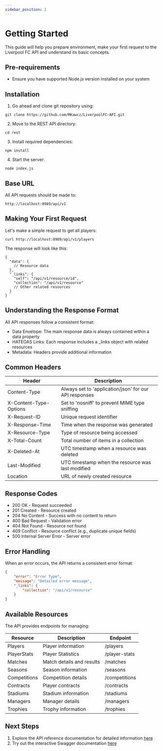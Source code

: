 ```yaml
---
sidebar_position: 2
---
```


# Getting Started

This guide will help you prepare environment, make your first request to the Liverpool FC API and understand its basic concepts.

## Pre-requirements
* Ensure you have supported Node.js version installed on your system

## Installation

1. Go ahead and clone git repository using:

```
git clone https://github.com/MKawcz/LiverpoolFC-API.git
```


2. Move to the REST API directory:

```
cd rest
```

3. Install required dependencies:

```
npm install
```

4. Start the server:

```
node index.js
```

## Base URL

All API requests should be made to:
```http
http://localhost:8989/api/v1
```

## Making Your First Request

Let's make a simple request to get all players:

```curl
curl http://localhost:8989/api/v1/players
```

The response will look like this:
```
{
  "data": {
    // Resource data
  },
  "_links": {
    "self": "/api/v1/resource/id",
    "collection": "/api/v1/resource"
    // Other related resources
  }
}
```

## Understanding the Response Format

All API responses follow a consistent format:

* Data Envelope: The main response data is always contained within a data property
* HATEOAS Links: Each response includes a _links object with related resources
* Metadata: Headers provide additional information

## Common Headers

| Header                 | Description                                            |
|------------------------|--------------------------------------------------------|
| Content-Type           | Always set to 'application/json' for our API responses |
| X-Content-Type-Options | Set to 'nosniff' to prevent MIME type sniffing         |
| X-Request-ID           | Unique request identifier                              |
| X-Response-Time        | Time when the response was generated                   |
| X-Resource-Type        | Type of resource being accessed                        |
| X-Total-Count          | Total number of items in a collection                  |
| X-Deleted-At           | UTC timestamp when a resource was deleted              |
| Last-Modified          | UTC timestamp when the resource was last modified      |
| Location               | URL of newly created resource                          |


## Response Codes
* 200 OK - Request succeeded
* 201 Created - Resource created
* 204 No Content - Success with no content to return
* 400 Bad Request - Validation error
* 404 Not Found - Resource not found
* 409 Conflict - Resource conflict (e.g., duplicate unique fields)
* 500 Internal Server Error - Server error

## Error Handling

When an error occurs, the API returns a consistent error format:

```json
{
    "error": "Error Type",
    "message": "Detailed error message",
    "_links": {
        "collection": "/api/v1/resource"
    }
}
```

## Available Resources

The API provides endpoints for managing:

| Resource     | Description               | Endpoint      |
|--------------|---------------------------|---------------|
| Players      | Player information        | /players      |
| PlayerStats  | Player Statistics         | /player-stats |
| Matches      | Match details and results | /matches      |
| Seasons      | Season information        | /seasons      |
| Competitions | Competition details       | /competitions |
| Contracts    | Player contracts          | /contracts    |
| Stadiums     | Stadium information       | /stadiums     |
| Managers     | Manager details           | /managers     |
| Trophies     | Trophy information        | /trophies     |

## Next Steps

1. Explore the API reference documentation for detailed information [here](/docs/resources/example-requests.md)
2. Try out the interactive Swagger documentation [here](http://localhost:8989/api-docs)